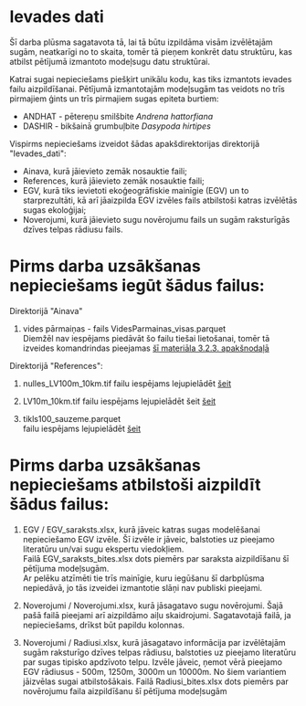 # Ievades dati

Šī darba plūsma sagatavota tā, lai tā būtu izpildāma visām izvēlētajām sugām, neatkarīgi no to skaita,
tomēr tā pieņem konkrēt datu struktūru, kas atbilst pētījumā izmantoto modeļsugu datu struktūrai.

Katrai sugai nepieciešams piešķirt unikālu kodu, kas tiks izmantots ievades failu aizpildīšanai.
Pētījumā izmantotajām modeļsugām tas veidots no trīs pirmajiem ģints un trīs pirmajiem sugas epiteta burtiem:

- ANDHAT - pētereņu smilšbite *Andrena hattorfiana*
- DASHIR - bikšainā grumbuļbite *Dasypoda hirtipes*


Vispirms nepieciešams izveidot šādas apakšdirektorijas direktorijā "Ievades_dati":

- Ainava, kurā jāievieto zemāk nosauktie faili;
- References, kurā jāievieto zemāk nosauktie faili;
- EGV, kurā tiks ievietoti ekoģeogrāfiskie mainīgie (EGV) un to starprezultāti, kā arī
jāaizpilda EGV izvēles fails atbilstoši katras izvēlētās sugas ekoloģijai;
- Noverojumi, kurā jāievieto sugu novērojumu fails un sugām raksturīgās dzīves telpas rādiusu fails.


# Pirms darba uzsākšanas nepieciešams iegūt šādus failus:

Direktorijā "Ainava"

1) vides pārmaiņas - fails VidesParmainas_visas.parquet  
Diemžēl nav iespējams piedāvāt šo failu tiešai lietošanai, tomēr tā izveides komandrindas pieejamas [šī materiāla 3.2.3. apakšnodaļā](https://aavotins.github.io/PutnuSDMs_gramata/Chapter3.html#Chapter3.3)

Direktorijā "References":

1) nulles_LV100m_10km.tif
failu iespējams lejupielādēt [šeit](https://github.com/aavotins/ACCGEN_LVM/tree/main/Rastri_100m)

2) LV10m_10km.tif
failu iespējams lejupielādēt šeit [šeit](https://zenodo.org/records/14497070)

3) tikls100_sauzeme.parquet  
failu iespējams lejupielādēt [šeit](https://zenodo.org/records/14277114)


# Pirms darba uzsākšanas nepieciešams atbilstoši aizpildīt šādus failus:

1) EGV / EGV_saraksts.xlsx, kurā jāveic katras sugas modelēšanai nepieciešamo EGV izvēle. 
Šī izvēle ir jāveic, balstoties uz pieejamo literatūru un/vai sugu ekspertu viedokļiem.  
Failā EGV_saraksts_bites.xlsx dots piemērs par saraksta aizpildīšanu šī pētījuma modeļsugām.  
Ar pelēku atzīmēti tie trīs mainīgie, kuru iegūšanu šī darbplūsma nepiedāvā, jo tās izveidei izmantotie
slāņi nav publiski pieejami.

2) Noverojumi / Noverojumi.xlsx, kurā jāsagatavo sugu novērojumi. Šajā pašā failā pieejami arī aizpildāmo aiļu skaidrojumi. 
Sagatavotajā failā, ja nepieciešams, drīkst būt papildu kolonnas.

3) Noverojumi / Radiusi.xlsx, kurā jāsagatavo informācija par izvēlētajām sugām raksturīgo dzīves telpas rādiusu, balstoties 
uz pieejamo literatūru par sugas tipisko apdzīvoto telpu. Izvēle jāveic, ņemot vērā pieejamo EGV rādiusus - 
500m, 1250m, 3000m un 10000m. No šiem variantiem jāizvēlas sugai atbilstošākais. 
Failā Radiusi_bites.xlsx dots piemērs par novērojumu faila aizpildīšanu šī pētījuma modeļsugām